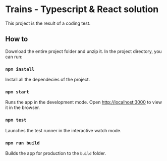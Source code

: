 # Trains - Typescript & React solution

This project is the result of a coding test.

## How to

Download the entire project folder and unzip it.
In the project directory, you can run:

### `npm install`

Install all the dependecies of the project.

### `npm start`

Runs the app in the development mode.
Open [http://localhost:3000](http://localhost:3000) to view it in the browser.

### `npm test`

Launches the test runner in the interactive watch mode.

### `npm run build`

Builds the app for production to the `build` folder.
